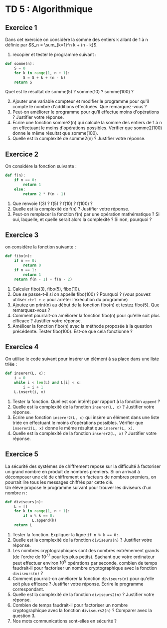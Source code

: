 # TD 5 : Algorithmique

## Exercice 1
Dans cet exercice on considère la somme des entiers k allant de 1 à n définie par $S_n = \sum_{k=1}^n k + (n - k)$.

1. recopier et tester le programme suivant :

```python
def somme(n):
    S = 0
    for k in range(1, n + 1):
        S = S + k + (n - k)
    return S
```
Quel est le résultat de somme(5) ? somme(10) ? somme(100) ?  

2. Ajouter une variable compteur et modifier le programme pour qu'il compte le nombre d'additions effectuées. Que remarquez-vous ?
3. Peut-on améliorer le programme pour qu'il effectue moins d'opérations ? Justifier votre réponse.
4. Écrire une fonction somme2(n) qui calcule la somme des entiers de 1 à n en effectuant le moins d'opérations possibles. Vérifier que somme2(100) donne le même résultat que somme(100).
5. Quelle est la complexité de somme2(n) ? Justifier votre réponse.

## Exercice 2
On considère la fonction suivante :

```python
def f(n):
    if n == 0:
        return 1
    else:
        return 2 * f(n - 1)
```

1. Que renvoie f(3) ? f(5) ? f(10) ? f(100) ?
2. Quelle est la complexité de f(n) ? Justifier votre réponse.
3. Peut-on remplacer la fonction f(n) par une opération mathématique ? Si oui, laquelle, et quelle serait alors la complexité ? Si non, pourquoi ?

## Exercice 3
on considère la fonction suivante :
```python
def fibo(n):
    if n == 0:
        return 0
    if n == 1:
        return 1
    return f(n - 1) + f(n - 2)
```
1. Calculer fibo(3), fibo(5), fibo(10).
2. Que se passe-t-il si on appelle fibo(100) ? Pourquoi ? (vous pouvez utiliser `ctrl + c` pour arrêter l'exécution du programme)
3. Ajoutez un print(n) au début de la fonction fibo(n) et testez fibo(5). Que remarquez-vous ?
4. Comment pourrait-on améliorer la fonction fibo(n) pour qu'elle soit plus efficace ? Justifier votre réponse.
5. Amélioer la fonction fibo(n) avec la méthode proposée à la question précédente. Tester fibo(100). Est-ce que cela fonctionne ?

## Exercice 4
On utilise le code suivant pour insérer un élément à sa place dans une liste triée :
```python
def inserer(L, x):
    i = 0
    while i < len(L) and L[i] < x:
        i = i + 1
    L.insert(i, x)
```

1. Tester la fonction. Quel est son intérêt par rapport à la fonction `append` ?
2. Quelle est la complexité de la fonction `inserer(L, x)` ? Justifier votre réponse.
3. Écrire une fonction `inserer2(L, x)` qui insère un élément dans une liste triée en effectuant le moins d'opérations possibles. Vérifier que `inserer2(L, x)` donne le même résultat que `inserer(L, x)`.
4. Quelle est la complexité de la fonction `inserer2(L, x)` ? Justifier votre réponse.

## Exercice 5
La sécurité des systèmes de chiffrement repose sur la difficulté à factoriser un grand nombre en produit de nombres premiers. Si on arrivait à décomposer une clé de chiffrement en facteurs de nombres premiers, on pourrait lire tous les messages chiffrés par cette clé.  
Un élève propose le programme suivant pour trouver les diviseurs d'un nombre n :
```python
def diviseurs(n):
    L = []
    for k in range(1, n + 1):
        if n % k == 0:
            L.append(k)
    return L
```

1. Tester la fonction. Expliquer la ligne `if n % k == 0:`.
2. Quelle est la complexité de la fonction `diviseurs(n)` ? Justifier votre réponse.
3. Les nombres cryptographiques sont des nombres extrêmement grands (de l'ordre de $10^{77}$ pour les plus petits). Sachant que votre ordinateur peut effectuer environ $10^9$ opérations par seconde, combien de temps faudrait-il pour factoriser un nombre cryptographique avec la fonction `diviseurs(n)` ?
4. Comment pourrait-on améliorer la fonction `diviseurs(n)` pour qu'elle soit plus efficace ? Justifier votre réponse. Écrire le programme correspondant.
5. Quelle est la complexité de la fonction `diviseurs2(n)` ? Justifier votre réponse.
6. Combien de temps faudrait-il pour factoriser un nombre cryptographique avec la fonction `diviseurs2(n)` ? Comparer avec la question 3.
7. Nos mots communications sont-elles en sécurité ?
